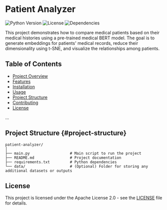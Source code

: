 # Patient Analyzer

![Python Version](https://img.shields.io/badge/python-3.8%2B-blue)
![License](https://img.shields.io/badge/license-Apache%202.0-blue)
![Dependencies](https://img.shields.io/badge/dependencies-up%20to%20date-brightgreen)

This project demonstrates how to compare medical patients based on their medical histories using a pre-trained medical BERT model. The goal is to generate embeddings for patients' medical records, reduce their dimensionality using t-SNE, and visualize the relationships among patients.

## Table of Contents
- [Project Overview](#project-overview)
- [Features](#features)
- [Installation](#installation)
- [Usage](#usage)
- [Project Structure](#project-structure)
- [Contributing](#contributing)
- [License](#license)

...

## Project Structure {#project-structure}
```
patient-analyzer/
│
├── main.py                  # Main script to run the project
├── README.md                # Project documentation
├── requirements.txt         # Python dependencies
└── data/                    # (Optional) Folder for storing any additional datasets or outputs
```


## License
This project is licensed under the Apache License 2.0 - see the [LICENSE](LICENSE) file for details.